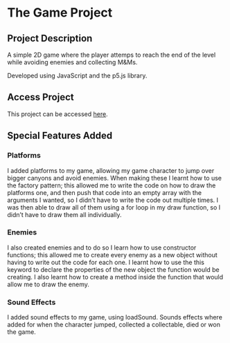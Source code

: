 # The Game Project
## Project Description 
A simple 2D game where the player attemps to reach the end of the level while avoiding enemies and collecting M&Ms.

Developed using JavaScript and the p5.js library.

## Access Project 
This project can be accessed [here](http://igor.gold.ac.uk/~ypaks001/FinalGameProject/).

## Special Features Added
### Platforms
I added platforms to my game, allowing my game character to jump over bigger canyons and avoid enemies. When making these I learnt how to use the factory pattern; this allowed me to write the code on how to draw the platforms one, and then push that code into an empty array with the arguments I wanted, so I didn’t have to write the code out multiple times. I was then able to draw all of them using a for loop in my draw function, so I didn’t have to draw them all individually. 

### Enemies
I also created enemies and to do so I learn how to use constructor functions; this allowed me to create every enemy as a new object without having to write out the code for each one. I learnt how to use the this keyword to declare the properties of the new object the function would be creating. I also learnt how to create a method inside the function that would allow me to draw the enemy. 

### Sound Effects
I added sound effects to my game, using loadSound. Sounds effects where added for when the character jumped, collected a collectable, died or won the game. 
